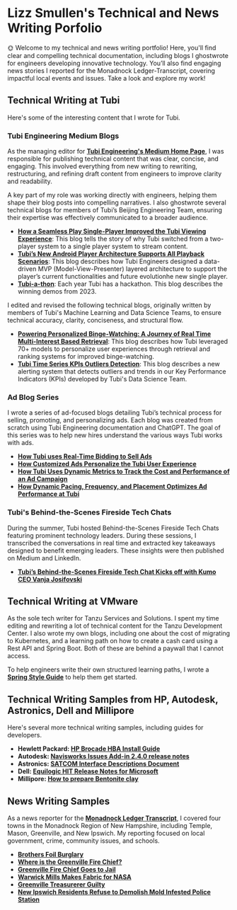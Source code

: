 # Lizz Smullen's Technical and News Writing Porfolio

🌞 Welcome to my technical and news writing portfolio! Here, you'll find clear and compelling technical documentation, including blogs I ghostwrote for engineers developing innovative technology. You’ll also find engaging news stories I reported for the Monadnock Ledger-Transcript, covering impactful local events and issues. Take a look and explore my work! 

## Technical Writing at Tubi

Here's some of the interesting content that I wrote for Tubi.

### Tubi Engineering Medium Blogs

As the managing editor for **[Tubi Engineering's Medium Home Page](https://code.tubitv.com/)**, I was responsible for publishing technical content that was clear, concise, and engaging. This involved everything from new writing to rewriting, restructuring, and refining draft content from engineers to improve clarity and readability.

A key part of my role was working directly with engineers, helping them shape their blog posts into compelling narratives. I also ghostwrote several technical blogs for members of Tubi’s Beijing Engineering Team, ensuring their expertise was effectively communicated to a broader audience.

* **[How a Seamless Play Single-Player Improved the Tubi Viewing Experience](https://code.tubitv.com/how-a-seamless-play-single-player-improved-the-tubi-viewing-experience-70933bcb68f9)**: This blog tells the story of why Tubi switched from a two-player system to a single player system to stream content.
* **[Tubi’s New Android Player Architecture Supports All Playback Scenarios](https://code.tubitv.com/tubis-new-android-player-architecture-supports-all-playback-scenarios-322ee3a7153c)**: This blog describes how Tubi Engineers designed a data-driven MVP (Model-View-Presenter) layered architecture to support the player’s current functionalities and future evolutionhe new single player.
* **[Tubi-a-thon](https://code.tubitv.com/tubi-a-thon-2023-1624ac03056)**: Each year Tubi has a hackathon. This blog describes the winning demos from 2023.
  
I edited and revised the following technical blogs, originally written by members of Tubi's Machine Learning and Data Science Teams, to ensure technical accuracy, clarity, conciseness, and structural flow.

* **[Powering Personalized Binge-Watching: A Journey of Real Time Multi-Interest Based Retrieval](https://code.tubitv.com/powering-personalized-binge-watching-a-journey-of-real-time-multi-interest-based-retrieval-8aa39ed127a)**: This blog describes how Tubi leveraged 70+ models to personalize user experiences through retrieval and ranking systems for improved binge-watching.
* **[Tubi Time Series KPIs Outliers Detection](https://code.tubitv.com/tubi-time-series-kpis-outliers-detection-39e5b994fba)**: This blog describes a new alerting system that detects outliers and trends in our Key Performance Indicators (KPIs) developed by Tubi's Data Science Team. 

  
### Ad Blog Series

I wrote a series of ad-focused blogs detailing Tubi’s technical process for selling, promoting, and personalizing ads. Each blog was created from scratch using Tubi Engineering documentation and ChatGPT. The goal of this series was to help new hires understand the various ways Tubi works with ads.

- **[How Tubi uses Real-Time Bidding to Sell Ads](https://github.com/lizztest/lizzpowerlifter/raw/main/How%20Tubi%20uses%20Real-Time%20Bidding%20to%20Sell%20Ads%207aab1ffe49a0400a959c952360cdc3d7.pdf)**
- **[How Customized Ads Personalize the Tubi User Experience](https://github.com/lizztest/lizzpowerlifter/raw/main/How%20Customized%20Ads%20Personalize%20the%20Tubi%20User%20Exper%2041e845f1383c45688f9567504f37754a.pdf)**
- **[How Tubi Uses Dynamic Metrics to Track the Cost and Performance of an Ad Campaign](https://github.com/lizztest/lizzpowerlifter/raw/main/How%20Tubi%20Uses%20Dynamic%20Metrics%20to%20Track%20the%20Cost%20an%20fdbdcee1ca42479e8bf98dabe8e01d6a.pdf)**
- **[How Dynamic Pacing, Frequency, and Placement Optimizes Ad Performance at Tubi](https://github.com/lizztest/lizzpowerlifter/raw/main/How%20Dynamic%20Pacing,%20Frequency,%20and%20Placement%20Optimizes%20Ad%20Performance%20at%20Tubi.pdf)**

### Tubi's Behind-the-Scenes Fireside Tech Chats

During the summer, Tubi hosted Behind-the-Scenes Fireside Tech Chats featuring prominent technology leaders. During these sessions, I transcribed the conversations in real time and extracted key takeaways designed to benefit emerging leaders. These insights were then published on Medium and LinkedIn.

- **[Tubi’s Behind-the-Scenes Fireside Tech Chat Kicks off with Kumo CEO Vanja Josifovski](https://www.linkedin.com/feed/update/urn:li:activity:7239715657884323842/)**

## Technical Writing at VMware

As the sole tech writer for Tanzu Services and Solutions. I spent my time editing and rewriting a lot of technical content for the Tanzu Development Center. I also wrote my own blogs, including one about the cost of migrating to Kubernetes, and a learning path on how to create a cash card using a Rest API and Spring Boot. Both of these are behind a paywall that I cannot access. 

To help engineers write their own structured learning paths, I wrote a **[Spring Style Guide](https://github.com/lizztest/lizzpowerlifter/blob/main/Spring%20Style%20Guide.pdf)** to help them get started.

## Technical Writing Samples from HP, Autodesk, Astronics, Dell and Millipore

Here's several more technical writing samples, including guides for developers.

- **Hewlett Packard: [HP Brocade HBA Install Guide](https://github.com/lizztest/lizzpowerlifter/raw/main/HP_Brocade_HBA_release_notes.pdf)**
- **Autodesk: [Navisworks Issues Add-in 2.4.0 release notes](https://github.com/lizztest/lizzpowerlifter/raw/main/Navisworks%20Issues%20Add-in%202.4.0%20release%20notes_LS_012121.pdf)**
- **Astronics: [SATCOM Interface Descriptions Document](https://github.com/lizztest/lizzpowerlifter/raw/main/Interface%20Description%20Document%20ACMU%20Writing%20Sample%20(1).pdf)**
- **Dell: [Equilogic HIT Release Notes for Microsoft](https://github.com/lizztest/lizzpowerlifter/raw/main/Dell%20Writing%20Sample%20--%20110-6218-EN-R1_HIT_ME_Release_Notes_v4_8_0.pdf)**
- **Millipore: [How to prepare Bentonite clay](https://github.com/lizztest/lizzpowerlifter/blob/main/How%20to%20prepare%20Bentonite%20clay.pdf)**

## News Writing Samples

As a news reporter for the **[Monadnock Ledger Transcript](https://ledgertranscript.com/)**, I covered four towns in the Monadnock Region of New Hampshire, including Temple, Mason, Greenville, and New Ipswich. My reporting focused on local government, crime, community issues, and schools.

- **[Brothers Foil Burglary](https://github.com/lizztest/lizzpowerlifter/blob/main/Temple%20burglary.pdf)**
- **[Where is the Greenville Fire Chief?](https://github.com/lizztest/lizzpowerlifter/blob/main/MAGRlarrylegere_0722%20(2).docx.pdf)**
- **[Greenville Fire Chief Goes to Jail](https://github.com/lizztest/lizzpowerlifter/blob/main/MAGRlegereinjail_0805.docx.pdf)**
- **[Warwick Mills Makes Fabric for NASA](https://github.com/lizztest/lizzpowerlifter/blob/main/MANIWarwickMills_1127%20(1).docx.pdf)**
- **[Greenville Treasurerer Guilty](https://github.com/lizztest/lizzpowerlifter/blob/main/Zeb%20Kellog%20Roe%20--%20Guilty%20Verdict.pdf)**
- **[New Ipswich Residents Refuse to Demolish Mold Infested Police Station](https://github.com/lizztest/lizzpowerlifter/blob/main/Residents%20Fight%20to%20Keep%20New%20Ipswich's%20Mold%20Infested%20Police%20Station.pdf)**




